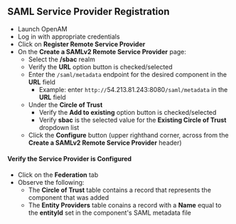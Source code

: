 ## SAML Service Provider Registration
* Launch OpenAM
* Log in with appropriate credentials
* Click on **Register Remote Service Provider**
* On the **Create a SAMLv2 Remote Service Provider** page:
  * Select the **/sbac** realm
  * Verify the **URL** option button is checked/selected
  * Enter the `/saml/metadata` endpoint for the desired component in the **URL** field
    * Example:  enter `http://`<span class="placeholder-example">54.213.81.243:8080</span>`/saml/metadata` in the **URL** field
  * Under the **Circle of Trust**
    * Verify the **Add to existing** option button is checked/selected
    * Verify **sbac** is the selected value for the **Existing Circle of Trust** dropdown list
  * Click the **Configure** button (upper righthand corner, across from the **Create a SAMLv2 Remote Service Provider** header)

#### Verify the Service Provider is Configured
* Click on the **Federation** tab
* Observe the following:
  * The **Circle of Trust** table contains a record that represents the component that was added
  * The **Entity Providers** table conains a record with a **Name** equal to the **entityId** set in the component's SAML metadata file
